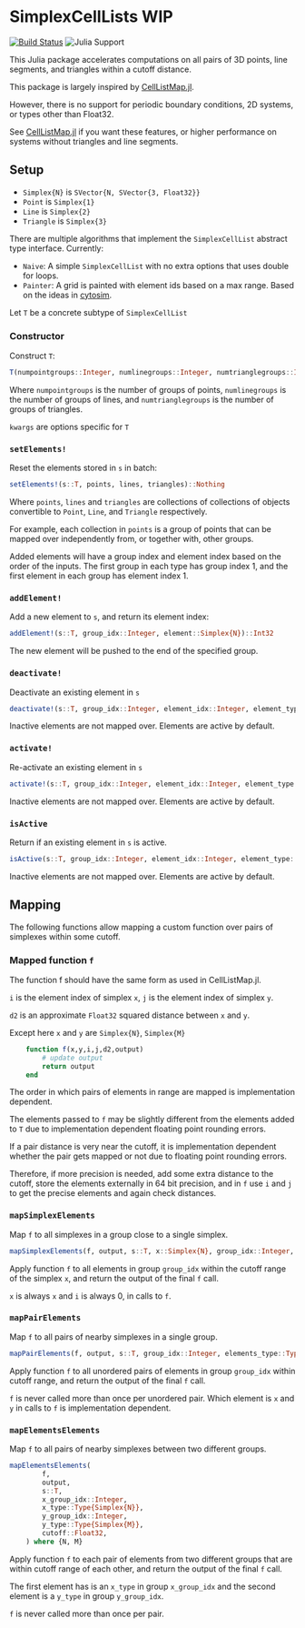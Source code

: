 # SimplexCellLists WIP

[![Build Status](https://github.com/medyan-dev/SimplexCellLists.jl/actions/workflows/CI.yml/badge.svg?branch=main)](https://github.com/medyan-dev/SimplexCellLists.jl/actions/workflows/CI.yml?query=branch%3Amain)
![Julia Support](https://img.shields.io/badge/Julia-1.8-blue)

This Julia package accelerates computations on all pairs of 3D points, line segments, and triangles within a cutoff distance.

This package is largely inspired by [CellListMap.jl](https://github.com/m3g/CellListMap.jl).

However, there is no support for periodic boundary conditions, 2D systems, or types other than Float32.

See [CellListMap.jl](https://github.com/m3g/CellListMap.jl) if you want these features, or higher performance on systems without triangles and line segments.


## Setup

- `Simplex{N}` is `SVector{N, SVector{3, Float32}}`
- `Point` is `Simplex{1}`
- `Line` is `Simplex{2}`
- `Triangle` is `Simplex{3}`

There are multiple algorithms that implement the `SimplexCellList` abstract type interface.
Currently:
- `Naive`: A simple `SimplexCellList` with no extra options that uses double for loops.
- `Painter`: A grid is painted with element ids based on a max range. Based on the ideas in [cytosim](https://gitlab.com/f-nedelec/cytosim/-/blob/af739d2ff768628e4737d3a75457676e1a7f4287/src/sim/fiber_grid.h).

Let `T` be a concrete subtype of `SimplexCellList`

### Constructor
Construct `T`:

```julia
T(numpointgroups::Integer, numlinegroups::Integer, numtrianglegroups::Integer; kwargs...)::T
```

Where `numpointgroups` is the number of groups of points, `numlinegroups` is the number of groups of lines,
and `numtrianglegroups` is the number of groups of triangles.

`kwargs` are options specific for `T`

### `setElements!`
Reset the elements stored in `s` in batch:

```julia
setElements!(s::T, points, lines, triangles)::Nothing
```

Where `points`, `lines` and `triangles` are collections of collections of objects convertible to 
`Point`, `Line`, and `Triangle` respectively.

For example, each collection in `points` is a group of points that can be mapped over independently from, or together with, other groups.

Added elements will have a group index and element index based on the order of the inputs.
The first group in each type has group index 1, and the first element in each group has element index 1.

### `addElement!`
Add a new element to `s`, and return its element index:

```julia
addElement!(s::T, group_idx::Integer, element::Simplex{N})::Int32
```
The new element will be pushed to the end of the specified group.

### `deactivate!`
Deactivate an existing element in `s`

```julia
deactivate!(s::T, group_idx::Integer, element_idx::Integer, element_type::Type{Simplex{N}})::Nothing
```
Inactive elements are not mapped over. Elements are active by default.

### `activate!`
Re-activate an existing element in `s`

```julia
activate!(s::T, group_idx::Integer, element_idx::Integer, element_type::Type{Simplex{N}})::Nothing
```
Inactive elements are not mapped over. Elements are active by default.

### `isActive`
Return if an existing element in `s` is active.

```julia
isActive(s::T, group_idx::Integer, element_idx::Integer, element_type::Type{Simplex{N}})::Bool
```
Inactive elements are not mapped over. Elements are active by default.

## Mapping

The following functions allow mapping a custom function over pairs of simplexes within some cutoff.

### Mapped function `f`

The function f should have the same form as used in CellListMap.jl.

`i` is the element index of simplex `x`, `j` is the element index of simplex `y`. 

`d2` is an approximate `Float32` squared distance between `x` and `y`.

Except here `x` and `y` are `Simplex{N}`, `Simplex{M}`

```julia
    function f(x,y,i,j,d2,output)
        # update output
        return output
    end
```

The order in which pairs of elements in range are mapped is implementation dependent.

The elements passed to `f` may be slightly different from the elements added to `T` due to implementation dependent floating point rounding errors.

If a pair distance is very near the cutoff, it is implementation dependent whether the pair gets mapped or not due to floating point rounding errors.

Therefore, if more precision is needed, add some extra distance to the cutoff, store the elements externally in 64 bit precision, and in `f` use `i` and `j` to get the precise elements and again check distances.

### `mapSimplexElements`

Map `f` to all simplexes in a group close to a single simplex.

```julia
mapSimplexElements(f, output, s::T, x::Simplex{N}, group_idx::Integer, elements_type::Type{Simplex{M}}, cutoff::Float32) where {N, M}
```

Apply function `f` to all elements in group `group_idx` within the cutoff range of the simplex `x`, and
return the output of the final `f` call.

`x` is always `x` and `i` is always 0, in calls to `f`.

### `mapPairElements`

Map `f` to all pairs of nearby simplexes in a single group.

```julia
mapPairElements(f, output, s::T, group_idx::Integer, elements_type::Type{Simplex{N}}, cutoff::Float32) where {N}
```
Apply function `f` to all unordered pairs of elements in group `group_idx` within cutoff range, and return the output of the final `f` call.

`f` is never called more than once per unordered pair. Which element is `x` and `y` in calls to `f` is implementation dependent.


### `mapElementsElements`

Map `f` to all pairs of nearby simplexes between two different groups.

```julia
mapElementsElements(
        f, 
        output, 
        s::T, 
        x_group_idx::Integer, 
        x_type::Type{Simplex{N}}, 
        y_group_idx::Integer, 
        y_type::Type{Simplex{M}}, 
        cutoff::Float32,
    ) where {N, M}
```
Apply function `f` to each pair of elements from two different groups that are within cutoff range of each other, and return the output of the final `f` call.

The first element has is an `x_type` in group `x_group_idx` and the second element is a `y_type` in group `y_group_idx`.

`f` is never called more than once per pair.
